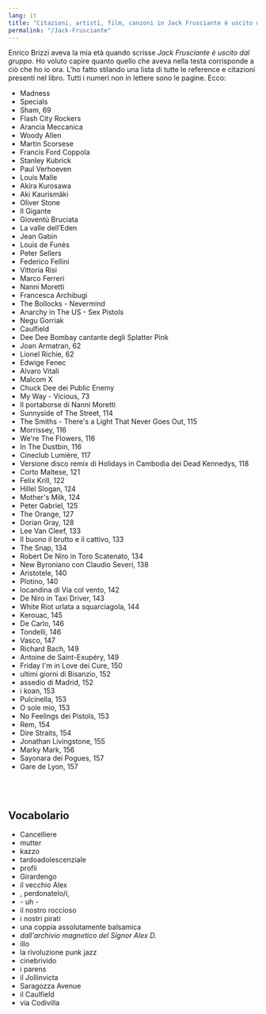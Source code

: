 ```yaml
---
lang: it
title: "Citazioni, artisti, film, canzoni in Jack Frusciante è uscito dal gruppo"
permalink: "/Jack-Frusciante"
---
```

Enrico Brizzi aveva la mia età quando scrisse _Jack Frusciante è uscito dal gruppo_. Ho voluto capire quanto quello che aveva nella testa corrisponde a ciò che ho io ora. L’ho fatto stilando una lista di tutte le reference e citazioni presenti nel libro. Tutti i numeri non in lettere sono le pagine. Ecco:

- Madness
- Specials
- Sham, 69
- Flash City Rockers
- Arancia Meccanica
- Woody Allen
- Martin Scorsese
- Francis Ford Coppola
- Stanley Kubrick
- Paul Verhoeven
- Louis Malle
- Akira Kurosawa
- Aki Kaurismäki
- Oliver Stone
- Il Gigante
- Gioventù Bruciata
- La valle dell’Eden
- Jean Gabin
- Louis de Funès
- Peter Sellers
- Federico Fellini
- Vittoria Risi
- Marco Ferreri
- Nanni Moretti
- Francesca Archibugi
- The Bollocks - Nevermind
- Anarchy in The US - Sex Pistols
- Negu Gorriak
- Caulfield
- Dee Dee Bombay cantante degli Splatter Pink
- Joan Armatran, 62
- Lionel Richie, 62
- Edwige Fenec
- Alvaro Vitali
- Malcom X
- Chuck Dee dei Public Enemy
- My Way - Vicious, 73
- Il portaborse di Nanni Moretti
- Sunnyside of The Street, 114
- The Smiths - There's a Light That Never Goes Out, 115
- Morrissey, 116
- We're The Flowers, 116
- In The Dustbin, 116
- Cineclub Lumière, 117
- Versione disco remix di Holidays in Cambodia dei Dead Kennedys, 118
- Corto Maltese, 121
- Felix Krill, 122
- Hillel Slogan, 124
- Mother's Milk, 124
- Peter Gabriel, 125
- The Orange, 127
- Dorian Gray, 128
- Lee Van Cleef, 133
- Il buono il brutto e il cattivo, 133
- The Snap, 134
- Robert De Niro in Toro Scatenato, 134
- New Byroniano con Claudio Severi, 138
- Aristotele, 140
- Plotino, 140
- locandina di Via col vento, 142
- De Niro in Taxi Driver, 143
- White Riot urlata a squarciagola, 144
- Kerouac, 145
- De Carlo, 146
- Tondelli, 146
- Vasco, 147
- Richard Bach, 149
- Antoine de Saint-Exupéry, 149
- Friday I'm in Love dei Cure, 150
- ultimi giorni di Bisanzio, 152
- assedio di Madrid, 152
- i koan, 153
- Pulcinella, 153
- O sole mio, 153
- No Feelings dei Pistols, 153
- Rem, 154
- Dire Straits, 154
- Jonathan Livingstone, 155
- Marky Mark, 156
- Sayonara dei Pogues, 157
- Gare de Lyon, 157

<br />
<br />

## Vocabolario

- Cancelliere
- mutter
- kazzo
- tardoadolescenziale
- profii
- Girardengo
- il vecchio Alex
- , perdonatelo/i,
- \- uh \-
- il nostro roccioso
- i nostri pirati
- una coppia assolutamente balsamica
- _dall'archivio magnetico del Signor Alex D._
- illo
- la rivoluzione punk jazz
- cinebrivido
- i parens
- il Jollinvicta
- Saragozza Avenue
- il Caulfield
- via Codivilla
